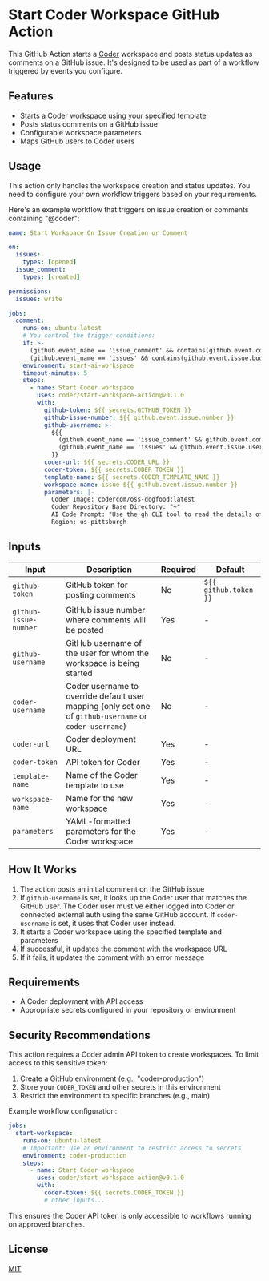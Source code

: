 # Start Coder Workspace GitHub Action

This GitHub Action starts a [Coder](https://coder.com) workspace and posts status updates as comments on a GitHub issue. It's designed to be used as part of a workflow triggered by events you configure.

## Features

- Starts a Coder workspace using your specified template
- Posts status comments on a GitHub issue
- Configurable workspace parameters
- Maps GitHub users to Coder users

## Usage

This action only handles the workspace creation and status updates. You need to configure your own workflow triggers based on your requirements.

Here's an example workflow that triggers on issue creation or comments containing "@coder":

```yaml
name: Start Workspace On Issue Creation or Comment

on:
  issues:
    types: [opened]
  issue_comment:
    types: [created]

permissions:
  issues: write

jobs:
  comment:
    runs-on: ubuntu-latest
    # You control the trigger conditions:
    if: >-
      (github.event_name == 'issue_comment' && contains(github.event.comment.body, '@coder')) || 
      (github.event_name == 'issues' && contains(github.event.issue.body, '@coder'))
    environment: start-ai-workspace
    timeout-minutes: 5
    steps:
      - name: Start Coder workspace
        uses: coder/start-workspace-action@v0.1.0
        with:
          github-token: ${{ secrets.GITHUB_TOKEN }}
          github-issue-number: ${{ github.event.issue.number }}
          github-username: >-
            ${{
              (github.event_name == 'issue_comment' && github.event.comment.user.login) || 
              (github.event_name == 'issues' && github.event.issue.user.login)
            }}
          coder-url: ${{ secrets.CODER_URL }}
          coder-token: ${{ secrets.CODER_TOKEN }}
          template-name: ${{ secrets.CODER_TEMPLATE_NAME }}
          workspace-name: issue-${{ github.event.issue.number }}
          parameters: |-
            Coder Image: codercom/oss-dogfood:latest
            Coder Repository Base Directory: "~"
            AI Code Prompt: "Use the gh CLI tool to read the details of issue https://github.com/${{ github.repository }}/issues/${{ github.event.issue.number }} and then address it."
            Region: us-pittsburgh
```

## Inputs

| Input                 | Description                                                                                             | Required | Default               |
| --------------------- | ------------------------------------------------------------------------------------------------------- | -------- | --------------------- |
| `github-token`        | GitHub token for posting comments                                                                       | No       | `${{ github.token }}` |
| `github-issue-number` | GitHub issue number where comments will be posted                                                       | Yes      | -                     |
| `github-username`     | GitHub username of the user for whom the workspace is being started                                     | No       | -                     |
| `coder-username`      | Coder username to override default user mapping (only set one of `github-username` or `coder-username`) | No       | -                     |
| `coder-url`           | Coder deployment URL                                                                                    | Yes      | -                     |
| `coder-token`         | API token for Coder                                                                                     | Yes      | -                     |
| `template-name`       | Name of the Coder template to use                                                                       | Yes      | -                     |
| `workspace-name`      | Name for the new workspace                                                                              | Yes      | -                     |
| `parameters`          | YAML-formatted parameters for the Coder workspace                                                       | Yes      | -                     |

## How It Works

1. The action posts an initial comment on the GitHub issue
2. If `github-username` is set, it looks up the Coder user that matches the GitHub user. The Coder user must've either logged into Coder or connected external auth using the same GitHub account. If `coder-username` is set, it uses that Coder user instead.
3. It starts a Coder workspace using the specified template and parameters
4. If successful, it updates the comment with the workspace URL
5. If it fails, it updates the comment with an error message

## Requirements

- A Coder deployment with API access
- Appropriate secrets configured in your repository or environment

## Security Recommendations

This action requires a Coder admin API token to create workspaces. To limit access to this sensitive token:

1. Create a GitHub environment (e.g., "coder-production")
2. Store your `CODER_TOKEN` and other secrets in this environment
3. Restrict the environment to specific branches (e.g., main)

Example workflow configuration:

```yaml
jobs:
  start-workspace:
    runs-on: ubuntu-latest
    # Important: Use an environment to restrict access to secrets
    environment: coder-production
    steps:
      - name: Start Coder workspace
        uses: coder/start-workspace-action@v0.1.0
        with:
          coder-token: ${{ secrets.CODER_TOKEN }}
          # other inputs...
```

This ensures the Coder API token is only accessible to workflows running on approved branches.

## License

[MIT](LICENSE)
